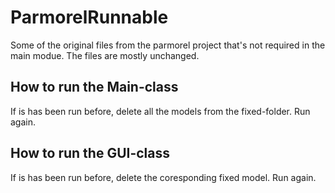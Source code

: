 # ParmorelRunnable
Some of the original files from the parmorel project that's not required in the main modue. The files are mostly unchanged.

## How to run the Main-class
If is has been run before, delete all the models from the fixed-folder. Run again.

## How to run the GUI-class
If is has been run before, delete the coresponding fixed model. Run again.
